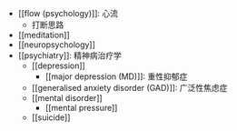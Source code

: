 - [[flow (psychology)]]: 心流
    - 打断思路
- [[meditation]]
- [[neuropsychology]]
- [[psychiatry]]: 精神病治疗学
    - [[depression]]
        - [[major depression (MD)]]: 重性抑郁症
    - [[generalised anxiety disorder (GAD)]]: 广泛性焦虑症
    - [[mental disorder]]
        - [[mental pressure]]
    - [[suicide]]
